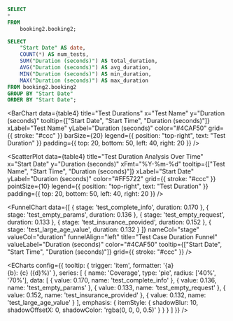 ```sql table4
SELECT
*
FROM
    booking2.booking2;
```

```sql table5
SELECT
    "Start Date" AS date,
    COUNT(*) AS num_tests,
    SUM("Duration (seconds)") AS total_duration,
    AVG("Duration (seconds)") AS avg_duration,
    MIN("Duration (seconds)") AS min_duration,
    MAX("Duration (seconds)") AS max_duration
FROM booking2.booking2
GROUP BY "Start Date"
ORDER BY "Start Date";
```

<BarChart
    data={table4}
    title="Test Durations"
    x="Test Name"
    y="Duration (seconds)"
    tooltip={["Start Date", "Start Time", "Duration (seconds)"]}
    xLabel="Test Name"
    yLabel="Duration (seconds)"
    color="#4CAF50"
    grid={{ stroke: "#ccc" }}
    barSize={20} 
    legend={{ position: "top-right", text: "Test Duration" }} 
    padding={{ top: 20, bottom: 50, left: 40, right: 20 }} 
/>

<ScatterPlot
    data={table4}
    title="Test Duration Analysis Over Time"
    x="Start Date"
    y="Duration (seconds)"
    xFmt="%Y-%m-%d"
    tooltip={["Test Name", "Start Time", "Duration (seconds)"]}
    xLabel="Start Date"
    yLabel="Duration (seconds)"
    color="#FF5722"
    grid={{ stroke: "#ccc" }}
    pointSize={10}
    legend={{ position: "top-right", text: "Test Duration" }} 
    padding={{ top: 20, bottom: 50, left: 40, right: 20 }} 
/>

<FunnelChart 
    data={[
        { stage: 'test_complete_info', duration: 0.170 },
        { stage: 'test_empty_params', duration: 0.136 },
        { stage: 'test_empty_request', duration: 0.133 },
        { stage: 'test_insurance_provided', duration: 0.152 },
        { stage: 'test_large_age_value', duration: 0.132 }
    ]}
    nameCol="stage"
    valueCol="duration"
    funnelAlign="left"
    title="Test Case Duration Funnel"
    valueLabel="Duration (seconds)"
    color="#4CAF50"
    tooltip={["Start Date", "Start Time", "Duration (seconds)"]}
    grid={{ stroke: "#ccc" }}
/>

<ECharts
    config={{
        tooltip: {
            trigger: 'item',
            formatter: '{a} <br/>{b}: {c} ({d}%)'
        },
        series: [
            {
                name: 'Coverage',
                type: 'pie',
                radius: ['40%', '70%'],
                data: [
                    { value: 0.170, name: 'test_complete_info' },
                    { value: 0.136, name: 'test_empty_params' },
                    { value: 0.133, name: 'test_empty_request' },
                    { value: 0.152, name: 'test_insurance_provided' },
                    { value: 0.132, name: 'test_large_age_value' }
                ],
                emphasis: {
                    itemStyle: {
                        shadowBlur: 10,
                        shadowOffsetX: 0,
                        shadowColor: 'rgba(0, 0, 0, 0.5)'
                    }
                }
            }
        ]
    }}
/>

<LineChart
    data={table4}
    x="Test Name"
    y="Duration (seconds)"
    title="Total Duration of Tests by Month"
    xLabel="Month"
    yLabel="Total Duration (seconds)"
/>
